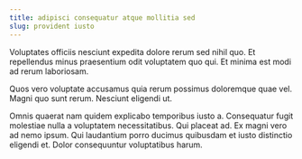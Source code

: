 ```yaml
---
title: adipisci consequatur atque mollitia sed
slug: provident iusto
---
```


Voluptates officiis nesciunt expedita dolore rerum sed nihil quo. Et repellendus minus praesentium odit voluptatem quo qui. Et minima est modi ad rerum laboriosam.

Quos vero voluptate accusamus quia rerum possimus doloremque quae vel. Magni quo sunt rerum. Nesciunt eligendi ut.

Omnis quaerat nam quidem explicabo temporibus iusto a. Consequatur fugit molestiae nulla a voluptatem necessitatibus. Qui placeat ad. Ex magni vero ad nemo ipsum. Qui laudantium porro ducimus quibusdam et iusto distinctio eligendi et. Dolor consequuntur voluptatibus harum.
